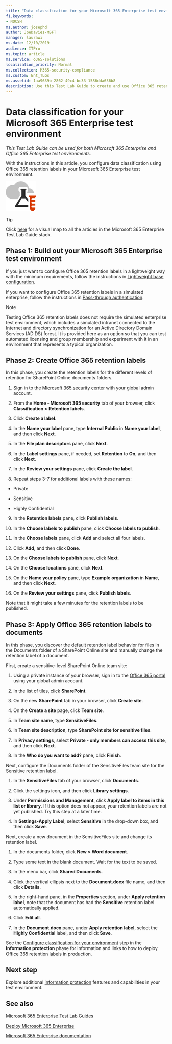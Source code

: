 ```yaml
---
title: "Data classification for your Microsoft 365 Enterprise test environment"
f1.keywords:
- NOCSH
ms.author: josephd
author: JoeDavies-MSFT
manager: laurawi
ms.date: 12/10/2019
audience: ITPro
ms.topic: article
ms.service: o365-solutions
localization_priority: Normal
ms.collection: M365-security-compliance
ms.custom: Ent_TLGs
ms.assetid: 1aa9639b-2862-49c4-bc33-1586dda636b8
description: Use this Test Lab Guide to create and use Office 365 retention labels on documents in your Microsoft 365 Enterprise test environment.
---
```


# Data classification for your Microsoft 365 Enterprise test environment

*This Test Lab Guide can be used for both Microsoft 365 Enterprise and Office 365 Enterprise test environments.*

With the instructions in this article, you configure data classification using Office 365 retention labels in your Microsoft 365 Enterprise test environment.

![Test Lab Guides for the Microsoft cloud](../media/m365-enterprise-test-lab-guides/cloud-tlg-icon.png)

> [!TIP]
> Click [here](../media/m365-enterprise-test-lab-guides/Microsoft365EnterpriseTLGStack.pdf) for a visual map to all the articles in the Microsoft 365 Enterprise Test Lab Guide stack.
  
## Phase 1: Build out your Microsoft 365 Enterprise test environment

If you just want to configure Office 365 retention labels in a lightweight way with the minimum requirements, follow the instructions in [Lightweight base configuration](lightweight-base-configuration-microsoft-365-enterprise.md).
  
If you want to configure Office 365 retention labels in a simulated enterprise, follow the instructions in [Pass-through authentication](pass-through-auth-m365-ent-test-environment.md).
  
> [!NOTE]
> Testing Office 365 retention labels does not require the simulated enterprise test environment, which includes a simulated intranet connected to the Internet and directory synchronization for an Active Directory Domain Services (AD DS) forest. It is provided here as an option so that you can test automated licensing and group membership and experiment with it in an environment that represents a typical organization. 

## Phase 2: Create Office 365 retention labels

In this phase, you create the retention labels for the different levels of retention for SharePoint Online documents folders.

1. Sign in to the [Microsoft 365 security center](https://security.microsoft.com/homepage) with your global admin account.
    
2. From the **Home - Microsoft 365 security** tab of your browser, click **Classification > Retention labels**.
    
3. Click **Create a label**.
    
4. In the **Name your label** pane, type **Internal Public** in **Name your label**, and then click **Next**.

5. In the **File plan descriptors** pane, click **Next**.
    
6. In the **Label settings** pane, if needed, set **Retention** to **On**, and then click **Next**.
    
7. In the **Review your settings** pane, click **Create the label**.
    
8. Repeat steps 3-7 for additional labels with these names:
    
  - Private
    
  - Sensitive
    
  - Highly Confidential
  
9. In the **Retention labels** pane, click **Publish labels**.
    
10. In the **Choose labels to publish** pane, click **Choose labels to publish**.
    
11. In the **Choose labels** pane, click **Add** and select all four labels.
    
12. Click **Add**, and then click **Done**.
    
13. On the **Choose labels to publish** pane, click **Next**.
    
14. On the **Choose locations** pane, click **Next**.
    
15. On the **Name your policy** pane, type **Example organization** in **Name**, and then click **Next**.
    
16. On the **Review your settings** pane, click **Publish labels**.
 
Note that it might take a few minutes for the retention labels to be published.

## Phase 3: Apply Office 365 retention labels to documents

In this phase, you discover the default retention label behavior for files in the Documents folder of a SharePoint Online site and manually change the retention label of a document.

First, create a sensitive-level SharePoint Online team site:
  
1. Using a private instance of your browser, sign in to the [Office 365 portal](https://portal.office.com) using your global admin account.
    
2. In the list of tiles, click **SharePoint**.
    
3. On the new **SharePoint** tab in your browser, click **Create site**.
    
4. On the **Create a site** page, click **Team site**.
    
5. In **Team site name**, type **SensitiveFiles**.
    
6. In **Team site description**, type **SharePoint site for sensitive files**.
    
7.  In **Privacy settings**, select **Private - only members can access this site**, and then click **Next**.
    
8. In the **Who do you want to add?** pane, click **Finish**.
    
Next, configure the Documents folder of the SensitiveFiles team site for the Sensitive retention label.
  
1. In the **SensitiveFiles** tab of your browser, click **Documents**.
    
2. Click the settings icon, and then click **Library settings**.
    
3. Under **Permissions and Management**, click **Apply label to items in this list or library**. If this option does not appear, your retention labels are not yet published. Try this step at a later time.
    
4. In **Settings-Apply Label**, select **Sensitive** in the drop-down box, and then click **Save**.

Next, create a new document in the SensitiveFiles site and change its retention label.
    
1. In the documents folder, click **New > Word document**.
    
2. Type some text in the blank document. Wait for the text to be saved.
    
3. In the menu bar, click **Shared Documents**.
    
4. Click the vertical ellipsis next to the **Document.docx** file name, and then click **Details**.
    
5. In the right-hand pane, in the **Properties** section, under **Apply retention label**, note that the document has had the **Sensitive** retention label automatically applied.
    
6. Click **Edit all**.
    
7. In the **Document.docx** pane, under **Apply retention label**, select the **Highly Confidential** label, and then click **Save**.

See the [Configure classification for your environment](infoprotect-configure-classification.md) step in the **Information protection** phase for information and links to how to deploy Office 365 retention labels in production.

## Next step

Explore additional [information protection](m365-enterprise-test-lab-guides.md#information-protection) features and capabilities in your test environment.

## See also

[Microsoft 365 Enterprise Test Lab Guides](m365-enterprise-test-lab-guides.md)

[Deploy Microsoft 365 Enterprise](deploy-microsoft-365-enterprise.md)

[Microsoft 365 Enterprise documentation](https://docs.microsoft.com/microsoft-365-enterprise/)

 
